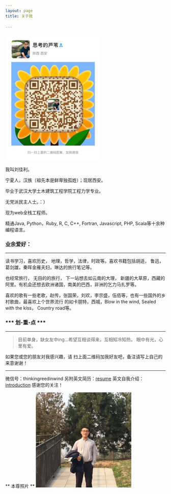 ```yaml
---
layout: page
title: 关于我

---
```


<img class='img-gallary' src="/img/me/IMG_2450.JPG" />


我叫刘佳利。

宁夏人，汉族（祖先本是鲜卑独孤姓）；现居西安。

毕业于武汉大学土木建筑工程学院工程力学专业。

无党派民主人士。：）

现为web全栈工程师。

精通Java, Python，Ruby, R, C, C++, Fortran, Javascript,
PHP, Scala等十余种编程语言。

### 业余爱好： 
---------------
读书学习，喜欢历史， 地理，哲学，法律，时政等。喜欢书籍包括胡适，
鲁迅，葛剑雄，秦晖金雁夫妇，琳达的旅行笔记等。

也经常旅行， 无目的的旅行， 下一站想去如云南的大理， 
新疆的大草原，西藏的阿里。有机会还想去欧洲诸国，南美的巴西，非洲的乞力马扎罗等。

喜欢的歌有一些老歌，赵传，张国荣，刘欢，李宗盛，伍佰等，也有一些国外的乡村歌曲，最喜欢上个世界流行
的如卡朋特，西城，Blow in the wind, Sealed with the kiss， Country road等。

### ***  划-重-点  ***  
------------
>  目前单身，缺女友中ing...希望互相谈得来，互相知冷知热，
眼中有光，心里有爱。 

如果您或您的朋友对我感兴趣，请
扫上面二维码加我好友吧，备注请写上自己的来意谢谢！


---------
微信号：thinkingreedinwind
另附英文简历：[resume](/2018/12/20/resume.html)
英文自我介绍：[introduction](/2018/12/20/english-self-introduction.html)
感谢您的关注！

<style type="text/css">
	.img-gallary{
		width:300px;
	}

</style>

** 本尊照片 **
<img class='img-gallary' src="/img/me/webwxgetmsgimg-4.jpeg" />





 